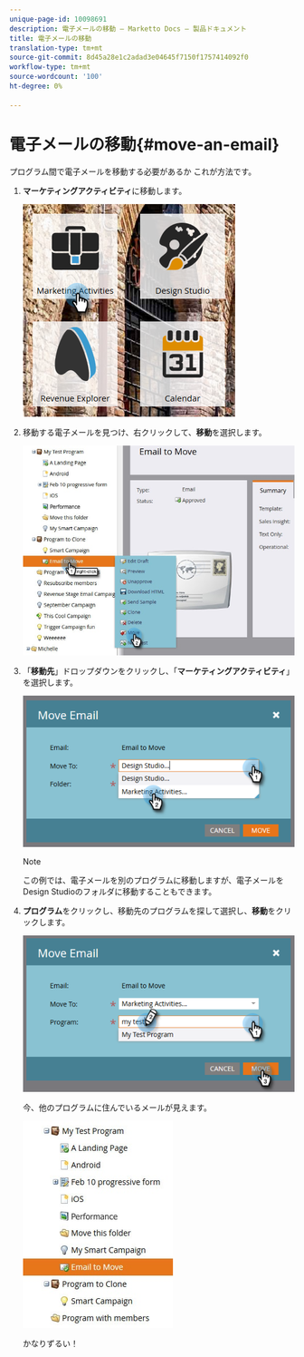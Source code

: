 ```yaml
---
unique-page-id: 10098691
description: 電子メールの移動 — Marketto Docs — 製品ドキュメント
title: 電子メールの移動
translation-type: tm+mt
source-git-commit: 8d45a28e1c2adad3e04645f7150f1757414092f0
workflow-type: tm+mt
source-wordcount: '100'
ht-degree: 0%

---
```



# 電子メールの移動{#move-an-email}

プログラム間で電子メールを移動する必要があるか これが方法です。

1. **マーケティングアクティビティ**&#x200B;に移動します。

   ![](assets/one-2.png)

1. 移動する電子メールを見つけ、右クリックして、**移動**&#x200B;を選択します。

   ![](assets/leadperformance.jpg)

1. 「**移動先**」ドロップダウンをクリックし、「**マーケティングアクティビティ**」を選択します。

   ![](assets/three-2.png)

   >[!NOTE]
   >
   >この例では、電子メールを別のプログラムに移動しますが、電子メールをDesign Studioのフォルダに移動することもできます。

1. **プログラム**&#x200B;をクリックし、移動先のプログラムを探して選択し、**移動**&#x200B;をクリックします。

   ![](assets/four-2.png)

   今、他のプログラムに住んでいるメールが見えます。

   ![](assets/leadperformance2.jpg)

   かなりずるい！
